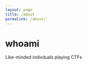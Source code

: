 ```yaml
---
layout: page
title: /about
permalink: /about/
---
```


# whoami

Like-minded indivduals playing CTFs